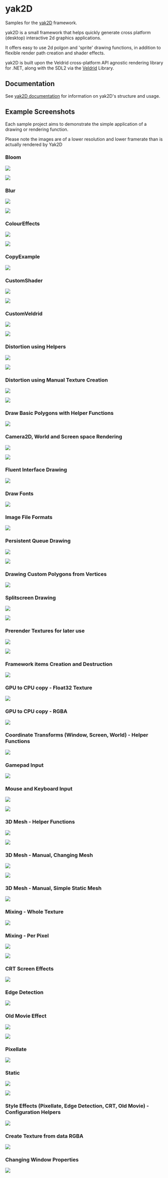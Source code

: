 # yak2D

Samples for the [yak2D](https://github.com/AlzPatz/yak2d) framework.

yak2D is a small framework that helps quickly generate cross platform (desktop) interactive 2d graphics applications.

It offers easy to use 2d polgon and 'sprite' drawing functions, in addition to flexible render path creation and shader effects.

yak2D is built upon the Veldrid cross-platform API agnostic rendering library for .NET, along with the SDL2 via the [Veldrid](https://github.com/mellinoe/veldrid) Library.

## Documentation

See [yak2D documentation](https://alzpatz.github.io/yak2d-docs/) for information on yak2D's structure and usage.

## Example Screenshots

Each sample project aims to demonstrate the simple application of a drawing or rendering function.

Please note the images are of a lower resolution and lower framerate than is actually rendered by Yak2D 

### Bloom

![](images/bloom.gif)

![](images/bloom.PNG)

### Blur

![](images/blur.gif)

![](images/blur.PNG)

### ColourEffects

![](images/coloureffects.gif)

![](images/coloureffects.PNG)

### CopyExample

![](images/copy.PNG)

### CustomShader

![](images/customshader.gif)

![](images/customshader.png)

### CustomVeldrid

![](images/customveldrid.gif)

![](images/customveldrid.PNG)

### Distortion using Helpers

![](images/distortionhelpers.gif)

![](images/distortionhelpers.PNG)

### Distortion using Manual Texture Creation

![](images/distortionmanual.gif)

![](images/disortionmanual.PNG)

### Draw Basic Polygons with Helper Functions

![](images/basicpolygons.PNG)

### Camera2D, World and Screen space Rendering

![](images/camera2dworld.gif)

![](images/camera2dworld.PNG)

### Fluent Interface Drawing

![](images/fluent.PNG)

### Draw Fonts

![](images/fonts.PNG)

### Image File Formats

![](images/fileformats.PNG)

### Persistent Queue Drawing

![](images/persistent.gif)

![](images/persistent.PNG)

### Drawing Custom Polygons from Vertices

![](images/polysfromverts.PNG)

### Splitscreen Drawing

![](images/splitscreen.gif)

![](images/splitscreen.PNG)

### Prerender Textures for later use

![](images/prerender.gif)

![](images/prerender.PNG)

### Framework items Creation and Destruction

![](images/createdestroy.PNG)

### GPU to CPU copy - Float32 Texture

![](images/surfacecopyfloat32.PNG)

### GPU to CPU copy - RGBA

![](images/surfacecopyrgba.PNG)

### Coordinate Transforms (Window, Screen, World) - Helper Functions

![](images/transformcoordinates.PNG)

### Gamepad Input

![](images/inputgamepad.PNG)

### Mouse and Keyboard Input

![](images/inputmousekeyboard.gif)

![](images/inputkeyboardmouse.PNG)

### 3D Mesh - Helper Functions

![](images/meshhelper.gif)

![](images/meshhelper.PNG)

### 3D Mesh - Manual, Changing Mesh

![](images/meshmanual.gif)

![](images/meshmanual.PNG)

### 3D Mesh - Manual, Simple Static Mesh

![](images/meshsimple.PNG)

### Mixing - Whole Texture

![](images/mixwhole.gif)

### Mixing - Per Pixel

![](images/mixperpixel.gif)

![](images/mixperpixel.PNG)

### CRT Screen Effects

![](images/crt.PNG)

### Edge Detection

![](images/edgedetection.PNG)

### Old Movie Effect

![](images/oldmovie.gif)

![](images/oldmovie.PNG)

### Pixellate

![](images/pixellate.PNG)

### Static

![](images/static.gif)

![](images/static.PNG)

### Style Effects (Pixellate, Edge Detection, CRT, Old Movie) - Configuration Helpers

![](images/styleconfig.gif)

### Create Texture from data RGBA

![](images/createtexturergba.PNG)

### Changing Window Properties

![](images/window.PNG)
